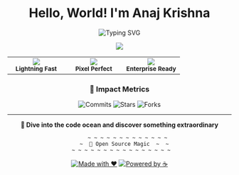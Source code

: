 # <div align="center"> Hello, World! I'm Anaj Krishna</div>

<div align="center">
  
  ![Typing SVG](https://readme-typing-svg.herokuapp.com?font=Fira+Code&weight=600&size=22&pause=1000&color=38BDAE&center=true&vCenter=true&random=false&width=500&lines=Full+Stack+Developer;Machine+Learning+Enthusiast;Problem+Solver;Perpetual+Learner)
  
</div>


<p align="center">
  <img src="https://skillicons.dev/icons?i=python,react,js,html,css,nodejs,express,mongodb,postgres,git,github,docker,figma" />
</p>


<table align="center">
<tr>
<td align="center" width="33%">
<img src="https://img.shields.io/badge/⚡_Performance-Optimized-brightgreen?style=for-the-badge&logo=lightning" />
<br><sub><b>Lightning Fast</b></sub>
</td>
<td align="center" width="33%">
<img src="https://img.shields.io/badge/🎨_Design-Beautiful-ff69b4?style=for-the-badge&logo=adobe" />
<br><sub><b>Pixel Perfect</b></sub>
</td>
<td align="center" width="33%">
<img src="https://img.shields.io/badge/🔧_Code-Clean-blue?style=for-the-badge&logo=code" />
<br><sub><b>Enterprise Ready</b></sub>
</td>
</tr>
</table>

<div align="center">

### 🎯 **Impact Metrics**

![Commits](https://img.shields.io/github/commit-activity/m/yourusername/yourproject?style=flat-square&logo=git&logoColor=white&label=🔥%20Commits&color=orange)
![Stars](https://img.shields.io/github/stars/yourusername/yourproject?style=flat-square&logo=github&logoColor=white&label=⭐%20Stars&color=yellow)
![Forks](https://img.shields.io/github/forks/yourusername/yourproject?style=flat-square&logo=git&logoColor=white&label=🍴%20Forks&color=green)

</div>

---

<div align="center">

**🌊 Dive into the code ocean and discover something extraordinary**

```ascii
     ~ ~ ~ ~ ~ ~ ~ ~ ~ ~ ~ ~ ~
   ~  🐙 Open Source Magic  ~  ~
 ~ ~ ~ ~ ~ ~ ~ ~ ~ ~ ~ ~ ~ ~ ~ ~
```

[![Made with ❤️](https://img.shields.io/badge/Made%20with-❤️-red.svg)](https://github.com/yourusername)
[![Powered by ☕](https://img.shields.io/badge/Powered%20by-☕-brown.svg)](https://buymeacoffee.com/yourusername)

</div>
